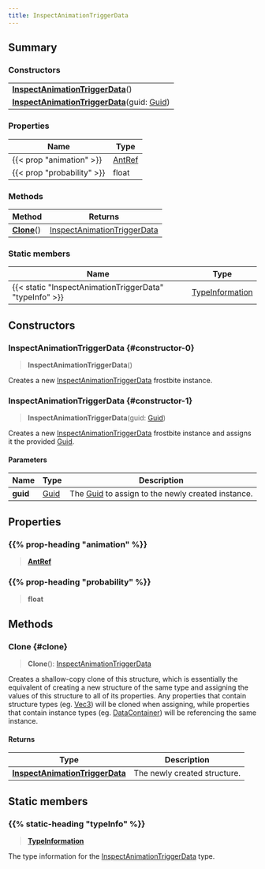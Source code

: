 ```yaml
---
title: InspectAnimationTriggerData
---
```


## Summary

### Constructors

|  |
| --- |
| **[InspectAnimationTriggerData](#constructor-0)**() |
| **[InspectAnimationTriggerData](#constructor-1)**(guid: [Guid](/vext/ref/shared/type/guid)) |

### Properties

| Name | Type |
| ---- | ---- |
| {{< prop "animation" >}} | [AntRef](/vext/ref/fb/antref) |
| {{< prop "probability" >}} | float |

### Methods

| Method | Returns |
| ------ | ------- |
| **[Clone](#clone)**() | [InspectAnimationTriggerData](/vext/ref/fb/inspectanimationtriggerdata) |

### Static members

| Name | Type |
| ---- | ---- |
| {{< static "InspectAnimationTriggerData" "typeInfo" >}} | [TypeInformation](/vext/ref/shared/type/typeinformation) |

## Constructors

### InspectAnimationTriggerData {#constructor-0}

> **InspectAnimationTriggerData**()

Creates a new [InspectAnimationTriggerData](/vext/ref/fb/inspectanimationtriggerdata) frostbite instance.

### InspectAnimationTriggerData {#constructor-1}

> **InspectAnimationTriggerData**(guid: [Guid](/vext/ref/shared/type/guid))

Creates a new [InspectAnimationTriggerData](/vext/ref/fb/inspectanimationtriggerdata) frostbite instance and assigns it the provided [Guid](/vext/ref/shared/type/guid).

#### Parameters

| Name | Type | Description |
| ---- | ---- | ----------- |
| **guid** | [Guid](/vext/ref/shared/type/guid) | The [Guid](/vext/ref/shared/type/guid) to assign to the newly created instance. |

## Properties

### {{% prop-heading "animation" %}}

> **[AntRef](/vext/ref/fb/antref)**

### {{% prop-heading "probability" %}}

> **float**

## Methods

### Clone {#clone}

> **Clone**(): [InspectAnimationTriggerData](/vext/ref/fb/inspectanimationtriggerdata)

Creates a shallow-copy clone of this structure, which is essentially the equivalent of creating a new structure of the same type and assigning the values of this structure to all of its properties. Any properties that contain structure types (eg. [Vec3](/vext/ref/shared/type/vec3)) will be cloned when assigning, while properties that contain instance types (eg. [DataContainer](/vext/ref/shared/type/datacontainer)) will be referencing the same instance.

#### Returns

| Type | Description |
| ---- | ----------- |
| **[InspectAnimationTriggerData](/vext/ref/fb/inspectanimationtriggerdata)** | The newly created structure. |

## Static members

### {{% static-heading "typeInfo" %}}

> **[TypeInformation](/vext/ref/shared/type/typeinformation)**

The type information for the [InspectAnimationTriggerData](/vext/ref/fb/inspectanimationtriggerdata) type.

